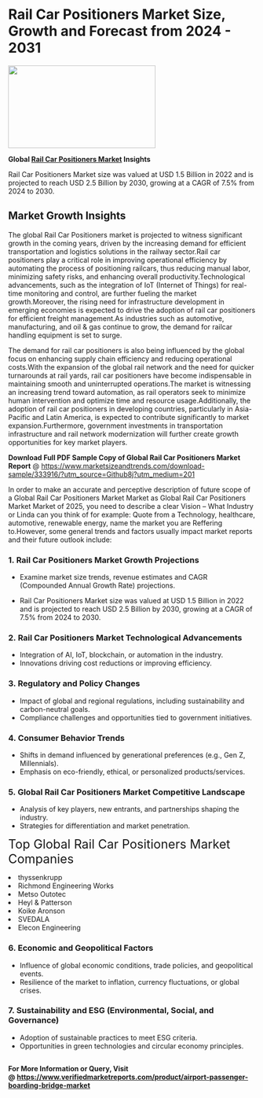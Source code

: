 <H1>Rail Car Positioners Market Size, Growth and Forecast from 2024 - 2031</H1><img class="aligncenter size-medium wp-image-584254" src="https://thirdeyenews.in/wp-content/uploads/2024/09/Global-Market-Research-300x168.jpeg" alt="" width="300" height="168" /><p><strong>Global&nbsp;<a href="https://www.marketsizeandtrends.com/download-sample/333916/?utm_source=Github8j?utm_medium=201">Rail Car Positioners Market</a> Insights</strong></p><p>Rail Car Positioners Market size was valued at USD 1.5 Billion in 2022 and is projected to reach USD 2.5 Billion by 2030, growing at a CAGR of 7.5% from 2024 to 2030.</p><p><h2>Market Growth Insights</h2> <p>The global Rail Car Positioners market is projected to witness significant growth in the coming years, driven by the increasing demand for efficient transportation and logistics solutions in the railway sector.Rail car positioners play a critical role in improving operational efficiency by automating the process of positioning railcars, thus reducing manual labor, minimizing safety risks, and enhancing overall productivity.Technological advancements, such as the integration of IoT (Internet of Things) for real-time monitoring and control, are further fueling the market growth.Moreover, the rising need for infrastructure development in emerging economies is expected to drive the adoption of rail car positioners for efficient freight management.As industries such as automotive, manufacturing, and oil & gas continue to grow, the demand for railcar handling equipment is set to surge.</p> <p>The demand for rail car positioners is also being influenced by the global focus on enhancing supply chain efficiency and reducing operational costs.With the expansion of the global rail network and the need for quicker turnarounds at rail yards, rail car positioners have become indispensable in maintaining smooth and uninterrupted operations.The market is witnessing an increasing trend toward automation, as rail operators seek to minimize human intervention and optimize time and resource usage.Additionally, the adoption of rail car positioners in developing countries, particularly in Asia-Pacific and Latin America, is expected to contribute significantly to market expansion.Furthermore, government investments in transportation infrastructure and rail network modernization will further create growth opportunities for key market players.</p> <p><span class=""><strong>Download Full PDF Sample Copy of Global Rail Car Positioners Market Report</strong> @ <a href="https://www.marketsizeandtrends.com/download-sample/333916/?utm_source=Github8j?utm_medium=201" target="_blank">https://www.marketsizeandtrends.com/download-sample/333916/?utm_source=Github8j?utm_medium=201</a></span></p><p>In order to make an accurate and perceptive description of future scope of a Global&nbsp;Rail Car Positioners Market Market as Global&nbsp;Rail Car Positioners Market Market of 2025, you need to describe a clear Vision &ndash; What Industry or Linda can you think of for example: Quote from a Technology, healthcare, automotive, renewable energy, name the market you are Reffering to.However, some general trends and factors usually impact market reports and their future outlook include:</p><h3>1.&nbsp;<strong>Rail Car Positioners Market Growth Projections</strong></h3><ul><li>Examine market size trends, revenue estimates and CAGR (Compounded Annual Growth Rate) projections.</li><li><p>Rail Car Positioners Market size was valued at USD 1.5 Billion in 2022 and is projected to reach USD 2.5 Billion by 2030, growing at a CAGR of 7.5% from 2024 to 2030.</p></li></ul><h3>2.&nbsp;<strong>Rail Car Positioners Market Technological Advancements</strong></h3><ul><li>Integration of AI, IoT, blockchain, or automation in the industry.</li><li>Innovations driving cost reductions or improving efficiency.</li></ul><h3>3.&nbsp;<strong>Regulatory and Policy Changes</strong></h3><ul><li>Impact of global and regional regulations, including sustainability and carbon-neutral goals.</li><li>Compliance challenges and opportunities tied to government initiatives.</li></ul><h3>4.&nbsp;<strong>Consumer Behavior Trends</strong></h3><ul><li>Shifts in demand influenced by generational preferences (e.g., Gen Z, Millennials).</li><li>Emphasis on eco-friendly, ethical, or personalized products/services.</li></ul><h3>5.&nbsp;<strong>Global Rail Car Positioners Market Competitive Landscape</strong></h3><ul><li>Analysis of key players, new entrants, and partnerships shaping the industry.</li><li>Strategies for differentiation and market penetration.</li></ul><p data-pm-slice="1 1 []"><span style="color: inherit; font-family: inherit; font-size: 25px;">Top Global Rail Car Positioners Market Companies</span></p><div class="" data-test-id=""><p><li>thyssenkrupp</li><li> Richmond Engineering Works</li><li> Metso Outotec</li><li> Heyl & Patterson</li><li> Koike Aronson</li><li> SVEDALA</li><li> Elecon Engineering</li></p></div><h3>6.&nbsp;<strong>Economic and Geopolitical Factors</strong></h3><ul><li>Influence of global economic conditions, trade policies, and geopolitical events.</li><li>Resilience of the market to inflation, currency fluctuations, or global crises.</li></ul><h3>7.&nbsp;<strong>Sustainability and ESG (Environmental, Social, and Governance)</strong></h3><ul><li>Adoption of sustainable practices to meet ESG criteria.</li><li>Opportunities in green technologies and circular economy principles.</li></ul><h2><strong style="font-size: 14px;">For More Information or Query, Visit @&nbsp;</strong><a style="background-color: #ffffff; font-size: 14px;" href="https://www.marketsizeandtrends.com/report/rail-car-positioners-market/" target="_blank">https://www.verifiedmarketreports.com/product/airport-passenger-boarding-bridge-market</a></h2>